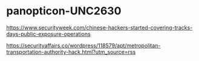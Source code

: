 # panopticon-UNC2630

https://www.securityweek.com/chinese-hackers-started-covering-tracks-days-public-exposure-operations

https://securityaffairs.co/wordpress/118579/apt/metropolitan-transportation-authority-hack.html?utm_source=rss
